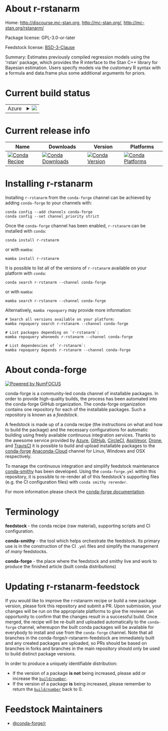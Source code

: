 About r-rstanarm
================

Home: http://discourse.mc-stan.org, http://mc-stan.org/, http://mc-stan.org/rstanarm/

Package license: GPL-3.0-or-later

Feedstock license: [BSD-3-Clause](https://github.com/conda-forge/r-rstanarm-feedstock/blob/main/LICENSE.txt)

Summary: Estimates previously compiled regression models using the 'rstan' package, which provides the R interface to the Stan C++ library for Bayesian estimation. Users specify models via the customary R syntax with a formula and data.frame plus some additional arguments for priors.

Current build status
====================


<table>
    
  <tr>
    <td>Azure</td>
    <td>
      <details>
        <summary>
          <a href="https://dev.azure.com/conda-forge/feedstock-builds/_build/latest?definitionId=4631&branchName=main">
            <img src="https://dev.azure.com/conda-forge/feedstock-builds/_apis/build/status/r-rstanarm-feedstock?branchName=main">
          </a>
        </summary>
        <table>
          <thead><tr><th>Variant</th><th>Status</th></tr></thead>
          <tbody><tr>
              <td>linux_64_r_base4.1</td>
              <td>
                <a href="https://dev.azure.com/conda-forge/feedstock-builds/_build/latest?definitionId=4631&branchName=main">
                  <img src="https://dev.azure.com/conda-forge/feedstock-builds/_apis/build/status/r-rstanarm-feedstock?branchName=main&jobName=linux&configuration=linux_64_r_base4.1" alt="variant">
                </a>
              </td>
            </tr><tr>
              <td>linux_64_r_base4.2</td>
              <td>
                <a href="https://dev.azure.com/conda-forge/feedstock-builds/_build/latest?definitionId=4631&branchName=main">
                  <img src="https://dev.azure.com/conda-forge/feedstock-builds/_apis/build/status/r-rstanarm-feedstock?branchName=main&jobName=linux&configuration=linux_64_r_base4.2" alt="variant">
                </a>
              </td>
            </tr><tr>
              <td>osx_64_r_base4.1</td>
              <td>
                <a href="https://dev.azure.com/conda-forge/feedstock-builds/_build/latest?definitionId=4631&branchName=main">
                  <img src="https://dev.azure.com/conda-forge/feedstock-builds/_apis/build/status/r-rstanarm-feedstock?branchName=main&jobName=osx&configuration=osx_64_r_base4.1" alt="variant">
                </a>
              </td>
            </tr><tr>
              <td>osx_64_r_base4.2</td>
              <td>
                <a href="https://dev.azure.com/conda-forge/feedstock-builds/_build/latest?definitionId=4631&branchName=main">
                  <img src="https://dev.azure.com/conda-forge/feedstock-builds/_apis/build/status/r-rstanarm-feedstock?branchName=main&jobName=osx&configuration=osx_64_r_base4.2" alt="variant">
                </a>
              </td>
            </tr>
          </tbody>
        </table>
      </details>
    </td>
  </tr>
</table>

Current release info
====================

| Name | Downloads | Version | Platforms |
| --- | --- | --- | --- |
| [![Conda Recipe](https://img.shields.io/badge/recipe-r--rstanarm-green.svg)](https://anaconda.org/conda-forge/r-rstanarm) | [![Conda Downloads](https://img.shields.io/conda/dn/conda-forge/r-rstanarm.svg)](https://anaconda.org/conda-forge/r-rstanarm) | [![Conda Version](https://img.shields.io/conda/vn/conda-forge/r-rstanarm.svg)](https://anaconda.org/conda-forge/r-rstanarm) | [![Conda Platforms](https://img.shields.io/conda/pn/conda-forge/r-rstanarm.svg)](https://anaconda.org/conda-forge/r-rstanarm) |

Installing r-rstanarm
=====================

Installing `r-rstanarm` from the `conda-forge` channel can be achieved by adding `conda-forge` to your channels with:

```
conda config --add channels conda-forge
conda config --set channel_priority strict
```

Once the `conda-forge` channel has been enabled, `r-rstanarm` can be installed with `conda`:

```
conda install r-rstanarm
```

or with `mamba`:

```
mamba install r-rstanarm
```

It is possible to list all of the versions of `r-rstanarm` available on your platform with `conda`:

```
conda search r-rstanarm --channel conda-forge
```

or with `mamba`:

```
mamba search r-rstanarm --channel conda-forge
```

Alternatively, `mamba repoquery` may provide more information:

```
# Search all versions available on your platform:
mamba repoquery search r-rstanarm --channel conda-forge

# List packages depending on `r-rstanarm`:
mamba repoquery whoneeds r-rstanarm --channel conda-forge

# List dependencies of `r-rstanarm`:
mamba repoquery depends r-rstanarm --channel conda-forge
```


About conda-forge
=================

[![Powered by
NumFOCUS](https://img.shields.io/badge/powered%20by-NumFOCUS-orange.svg?style=flat&colorA=E1523D&colorB=007D8A)](https://numfocus.org)

conda-forge is a community-led conda channel of installable packages.
In order to provide high-quality builds, the process has been automated into the
conda-forge GitHub organization. The conda-forge organization contains one repository
for each of the installable packages. Such a repository is known as a *feedstock*.

A feedstock is made up of a conda recipe (the instructions on what and how to build
the package) and the necessary configurations for automatic building using freely
available continuous integration services. Thanks to the awesome service provided by
[Azure](https://azure.microsoft.com/en-us/services/devops/), [GitHub](https://github.com/),
[CircleCI](https://circleci.com/), [AppVeyor](https://www.appveyor.com/),
[Drone](https://cloud.drone.io/welcome), and [TravisCI](https://travis-ci.com/)
it is possible to build and upload installable packages to the
[conda-forge](https://anaconda.org/conda-forge) [Anaconda-Cloud](https://anaconda.org/)
channel for Linux, Windows and OSX respectively.

To manage the continuous integration and simplify feedstock maintenance
[conda-smithy](https://github.com/conda-forge/conda-smithy) has been developed.
Using the ``conda-forge.yml`` within this repository, it is possible to re-render all of
this feedstock's supporting files (e.g. the CI configuration files) with ``conda smithy rerender``.

For more information please check the [conda-forge documentation](https://conda-forge.org/docs/).

Terminology
===========

**feedstock** - the conda recipe (raw material), supporting scripts and CI configuration.

**conda-smithy** - the tool which helps orchestrate the feedstock.
                   Its primary use is in the construction of the CI ``.yml`` files
                   and simplify the management of *many* feedstocks.

**conda-forge** - the place where the feedstock and smithy live and work to
                  produce the finished article (built conda distributions)


Updating r-rstanarm-feedstock
=============================

If you would like to improve the r-rstanarm recipe or build a new
package version, please fork this repository and submit a PR. Upon submission,
your changes will be run on the appropriate platforms to give the reviewer an
opportunity to confirm that the changes result in a successful build. Once
merged, the recipe will be re-built and uploaded automatically to the
`conda-forge` channel, whereupon the built conda packages will be available for
everybody to install and use from the `conda-forge` channel.
Note that all branches in the conda-forge/r-rstanarm-feedstock are
immediately built and any created packages are uploaded, so PRs should be based
on branches in forks and branches in the main repository should only be used to
build distinct package versions.

In order to produce a uniquely identifiable distribution:
 * If the version of a package **is not** being increased, please add or increase
   the [``build/number``](https://docs.conda.io/projects/conda-build/en/latest/resources/define-metadata.html#build-number-and-string).
 * If the version of a package **is** being increased, please remember to return
   the [``build/number``](https://docs.conda.io/projects/conda-build/en/latest/resources/define-metadata.html#build-number-and-string)
   back to 0.

Feedstock Maintainers
=====================

* [@conda-forge/r](https://github.com/conda-forge/r/)

